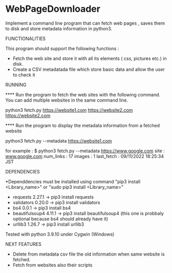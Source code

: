 # WebPageDownloader
Implement a command line program that can fetch web pages , saves them to disk and store metadata information in python3.

FUNCTIONALITIES

This program should support the following functions :

- Fetch the web site and store it with all its elements ( css, pictures etc.) in disk. 
- Create a CSV metadatada file which store basic data and allow the user to check it



RUNNING

**** Run the program to fetch the web sites with the following command. You can add multiple websites in the same command line.

python3 fetch.py https://website1.com https://website2.com https://website2.com

<Important : the protocol http or https must be written>


**** Run the program to display the metadata information from a fetched website

python3 fetch.py --metadata  https://website1.com

<Important : the protocol http or https must be written>

for example :
$ python3 fetch.py --metadata  https://www.google.com
site : www.google.com
num_links : 17
images : 1
last_fetch : 09/11/2022 18:25:34 JST



DEPENDENCIES

*Dependdencies must be installed using command "pip3 install <Library_name>" or "sudo pip3 install <Library_name>" 

- requests           2.27.1     -> pip3 install requests
- validators         0.20.0     -> pip3 install validators
- bs4                0.0.1      -> pip3 install bs4
- beautifulsoup4     4.11.1     -> pip3 install beautifulsoup4  (this one is probbaly optional because bs4 should already have it)
- urllib3            1.26.7     -> pip3 install urllib3

Tested with python 3.9.10 under Cygwin (Windows)



NEXT FEATURES

* Delete from metadata csv file the old information when same website is fetched. 
* Fetch from websites also their scripts
